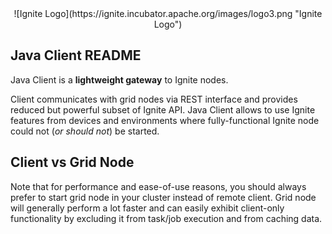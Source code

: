 <!--
  Licensed to the Apache Software Foundation (ASF) under one or more
  contributor license agreements.  See the NOTICE file distributed with
  this work for additional information regarding copyright ownership.
  The ASF licenses this file to You under the Apache License, Version 2.0
  (the "License"); you may not use this file except in compliance with
  the License.  You may obtain a copy of the License at

       http://www.apache.org/licenses/LICENSE-2.0

  Unless required by applicable law or agreed to in writing, software
  distributed under the License is distributed on an "AS IS" BASIS,
  WITHOUT WARRANTIES OR CONDITIONS OF ANY KIND, either express or implied.
  See the License for the specific language governing permissions and
  limitations under the License.
-->

<center>
![Ignite Logo](https://ignite.incubator.apache.org/images/logo3.png "Ignite Logo")
</center>

## Java Client README

Java Client is a **lightweight gateway** to Ignite nodes.

Client communicates with grid nodes via REST interface and provides reduced but powerful subset of Ignite API.
Java Client allows to use Ignite features from devices and environments where fully-functional Ignite node
could not (*or should not*) be started.

## Client vs Grid Node
Note that for performance and ease-of-use reasons, you should always prefer to start grid node in your cluster instead of remote client. Grid node will generally perform a lot faster and can easily exhibit client-only functionality by excluding it from task/job execution and from caching data. 

